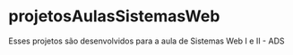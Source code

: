 # projetosAulasSistemasWeb
Esses projetos são desenvolvidos para a aula de Sistemas Web I e II - ADS
